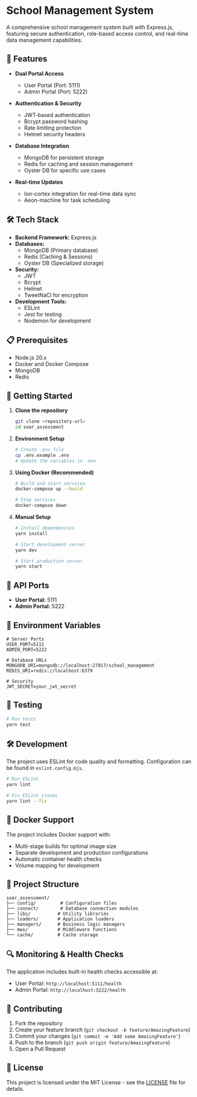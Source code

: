 # School Management System

A comprehensive school management system built with Express.js, featuring secure authentication, role-based access control, and real-time data management capabilities.

## 🚀 Features

- **Dual Portal Access**
  - User Portal (Port: 5111)
  - Admin Portal (Port: 5222)

- **Authentication & Security**
  - JWT-based authentication
  - Bcrypt password hashing
  - Rate limiting protection
  - Helmet security headers

- **Database Integration**
  - MongoDB for persistent storage
  - Redis for caching and session management
  - Oyster DB for specific use cases

- **Real-time Updates**
  - Ion-cortex integration for real-time data sync
  - Aeon-machine for task scheduling

## 🛠️ Tech Stack

- **Backend Framework:** Express.js
- **Databases:**
  - MongoDB (Primary database)
  - Redis (Caching & Sessions)
  - Oyster DB (Specialized storage)
- **Security:** 
  - JWT
  - Bcrypt
  - Helmet
  - TweetNaCl for encryption
- **Development Tools:**
  - ESLint
  - Jest for testing
  - Nodemon for development

## 📋 Prerequisites

- Node.js 20.x
- Docker and Docker Compose
- MongoDB
- Redis

## 🚀 Getting Started

1. **Clone the repository**
   ```bash
   git clone <repository-url>
   cd soar_assessment
   ```

2. **Environment Setup**
   ```bash
   # Create .env file
   cp .env.example .env
   # Update the variables in .env
   ```

3. **Using Docker (Recommended)**
   ```bash
   # Build and start services
   docker-compose up --build

   # Stop services
   docker-compose down
   ```

4. **Manual Setup**
   ```bash
   # Install dependencies
   yarn install

   # Start development server
   yarn dev

   # Start production server
   yarn start
   ```

## 🔌 API Ports

- **User Portal:** 5111
- **Admin Portal:** 5222

## 📝 Environment Variables

```env
# Server Ports
USER_PORT=5111
ADMIN_PORT=5222

# Database URLs
MONGODB_URI=mongodb://localhost:27017/school_management
REDIS_URI=redis://localhost:6379

# Security
JWT_SECRET=your_jwt_secret
```

## 🧪 Testing

```bash
# Run tests
yarn test
```

## 🛠️ Development

The project uses ESLint for code quality and formatting. Configuration can be found in `eslint.config.mjs`.

```bash
# Run ESLint
yarn lint

# Fix ESLint issues
yarn lint --fix
```

## 🐳 Docker Support

The project includes Docker support with:
- Multi-stage builds for optimal image size
- Separate development and production configurations
- Automatic container health checks
- Volume mapping for development

## 📁 Project Structure

```
soar_assessment/
├── config/         # Configuration files
├── connect/        # Database connection modules
├── libs/          # Utility libraries
├── loaders/       # Application loaders
├── managers/      # Business logic managers
├── mws/           # Middleware functions
└── cache/         # Cache storage
```

## 🔍 Monitoring & Health Checks

The application includes built-in health checks accessible at:
- User Portal: `http://localhost:5111/health`
- Admin Portal: `http://localhost:5222/health`

## 🤝 Contributing

1. Fork the repository
2. Create your feature branch (`git checkout -b feature/AmazingFeature`)
3. Commit your changes (`git commit -m 'Add some AmazingFeature'`)
4. Push to the branch (`git push origin feature/AmazingFeature`)
5. Open a Pull Request

## 📄 License

This project is licensed under the MIT License - see the [LICENSE](LICENSE) file for details.